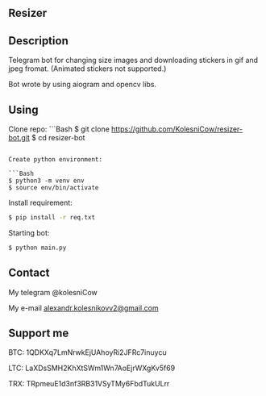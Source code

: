 ## Resizer

## Description

Telegram bot for changing size images and downloading stickers in gif and jpeg fromat. (Animated stickers not supported.)

Bot wrote by using aiogram and opencv libs.


## Using

Clone repo: ```Bash
$ git clone https://github.com/KolesniCow/resizer-bot.git
$ cd resizer-bot
```

Create python environment:

```Bash
$ python3 -m venv env
$ source env/bin/activate
```

Install requirement:

```Bash
$ pip install -r req.txt
```

Starting bot:

```Bash
$ python main.py
```

## Contact 

My telegram @kolesniCow

My e-mail alexandr.kolesnikovv2@gmail.com

## Support me

BTC: 1QDKXq7LmNrwkEjUAhoyRi2JFRc7inuycu

LTC: LaXDsSMH2KhXtSWm1Wn7AoEjrWXgKv5f69

TRX: TRpmeuE1d3nf3RB31VSyTMy6FbdTukULrr
